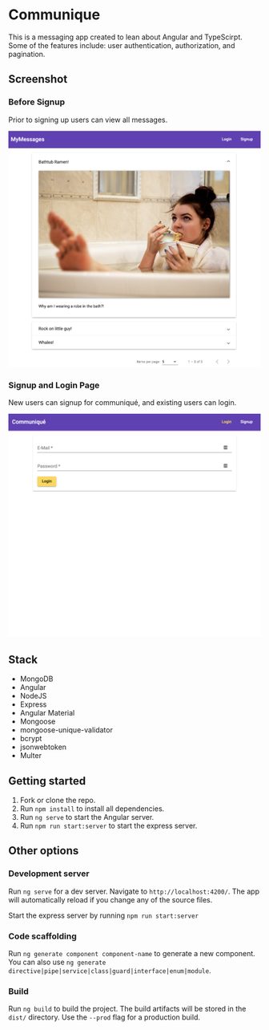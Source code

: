 # Communique

This is a messaging app created to lean about Angular and TypeScirpt. Some of the features include: user authentication, authorization, and pagination.

## Screenshot

### Before Signup

Prior to signing up users can view all messages.

!["Prior to signing up users can view all messages"](https://github.com/Lizzyfemme/communique/blob/master/screenshots/prior-to-signup.png)

### Signup and Login Page

New users can signup for communiqué, and existing users can login.

!["Signup and login page"](https://github.com/Lizzyfemme/communique/blob/master/screenshots/singup_and_login.png)

## Stack

- MongoDB
- Angular
- NodeJS
- Express
- Angular Material
- Mongoose
- mongoose-unique-validator
- bcrypt
- jsonwebtoken
- Multer

## Getting started

1. Fork or clone the repo.
2. Run `npm install` to install all dependencies.
3. Run `ng serve` to start the Angular server.
4. Run `npm run start:server` to start the express server.

## Other options

### Development server

Run `ng serve` for a dev server. Navigate to `http://localhost:4200/`. The app will automatically reload if you change any of the source files.

Start the express server by running `npm run start:server`

### Code scaffolding

Run `ng generate component component-name` to generate a new component. You can also use `ng generate directive|pipe|service|class|guard|interface|enum|module`.

### Build

Run `ng build` to build the project. The build artifacts will be stored in the `dist/` directory. Use the `--prod` flag for a production build.
